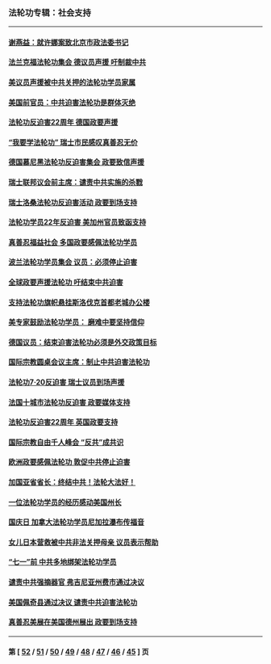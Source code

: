 ### 法轮功专辑：社会支持
---
#### [谢燕益：就许娜案致北京市政法委书记](../../pages/nf4386/n13182701.md?09110430) 
#### [法兰克福法轮功集会 德议员声援 吁制裁中共](../../pages/nf4386/n13175975.md?09110430) 
#### [美议员声援被中共关押的法轮功学员家属](../../pages/nf4386/n13158310.md?09110430) 
#### [美国前官员：中共迫害法轮功是群体灭绝](../../pages/nf4386/n13157750.md?09110430) 
#### [法轮功反迫害22周年 德国政要声援](../../pages/nf4386/n13143632.md?09110430) 
#### [“我要学法轮功” 瑞士市民感叹真善忍无价](../../pages/nf4386/n13129633.md?09110430) 
#### [德国慕尼黑法轮功反迫害集会 政要致信声援](../../pages/nf4386/n13129148.md?09110430) 
#### [瑞士联邦议会前主席：谴责中共实施的杀戮](../../pages/nf4386/n13127336.md?09110430) 
#### [瑞士洛桑法轮功反迫害活动 政要到场支持](../../pages/nf4386/n13119398.md?09110430) 
#### [法轮功学员22年反迫害 美加州官员致函支持](../../pages/nf4386/n13118879.md?09110430) 
#### [真善忍福益社会 多国政要感佩法轮功学员](../../pages/nf4386/n13116951.md?09110430) 
#### [波兰法轮功学员集会 议员：必须停止迫害](../../pages/nf4386/n13116685.md?09110430) 
#### [全球政要声援法轮功 吁结束中共迫害](../../pages/nf4386/n13114441.md?09110430) 
#### [支持法轮功旗帜悬挂斯洛伐克首都老城办公楼](../../pages/nf4386/n13112261.md?09110430) 
#### [美专家鼓励法轮功学员： 磨难中要坚持信仰](../../pages/nf4386/n13108359.md?09110430) 
#### [德国议员：结束迫害法轮功必须是外交政策目标](../../pages/nf4386/n13109600.md?09110430) 
#### [国际宗教圆桌会议主席：制止中共迫害法轮功](../../pages/nf4386/n13108177.md?09110430) 
#### [法轮功7·20反迫害 瑞士议员到场声援](../../pages/nf4386/n13107072.md?09110430) 
#### [法国十城市法轮功反迫害 政要媒体支持](../../pages/nf4386/n13104833.md?09110430) 
#### [法轮功反迫害22周年 英国政要支持](../../pages/nf4386/n13091349.md?09110430) 
#### [国际宗教自由千人峰会 “反共”成共识](../../pages/nf4386/n13091403.md?09110430) 
#### [欧洲政要感佩法轮功 敦促中共停止迫害](../../pages/nf4386/n13090743.md?09110430) 
#### [加国亚省省长：终结中共！法轮大法好！](../../pages/nf4386/n13084394.md?09110430) 
#### [一位法轮功学员的经历感动美国州长](../../pages/nf4386/n13078953.md?09110430) 
#### [国庆日 加拿大法轮功学员尼加拉瀑布传福音](../../pages/nf4386/n13064493.md?09110430) 
#### [女儿日本营救被中共非法关押母亲 议员表示帮助](../../pages/nf4386/n13053042.md?09110430) 
#### [“七一”前 中共多地绑架法轮功学员](../../pages/nf4386/n13045655.md?09110430) 
#### [谴责中共强摘器官 弗吉尼亚州费市通过决议](../../pages/nf4386/n13040108.md?09110430) 
#### [美国佩奇县通过决议 谴责中共迫害法轮功](../../pages/nf4386/n13027185.md?09110430) 
#### [真善忍美展在美国德州展出 政要到场支持](../../pages/nf4386/n13010579.md?09110430) 

---
#### 第 [ [52](./52.md?09110430) / [51](./51.md?09110430) / [50](./50.md?09110430) / [49](./49.md?09110430) / [48](./48.md?09110430) / [47](./47.md?09110430) / [46](./46.md?09110430) / [45](./45.md?09110430) ] 页
